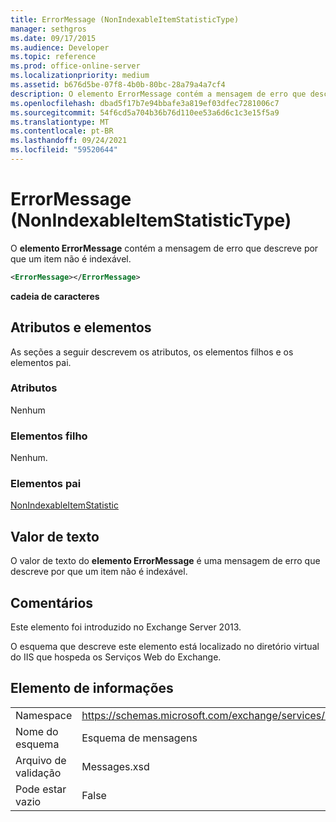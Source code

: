 ```yaml
---
title: ErrorMessage (NonIndexableItemStatisticType)
manager: sethgros
ms.date: 09/17/2015
ms.audience: Developer
ms.topic: reference
ms.prod: office-online-server
ms.localizationpriority: medium
ms.assetid: b676d5be-07f8-4b0b-80bc-28a79a4a7cf4
description: O elemento ErrorMessage contém a mensagem de erro que descreve por que um item não é indexável.
ms.openlocfilehash: dbad5f17b7e94bbafe3a819ef03dfec7281006c7
ms.sourcegitcommit: 54f6cd5a704b36b76d110ee53a6d6c1c3e15f5a9
ms.translationtype: MT
ms.contentlocale: pt-BR
ms.lasthandoff: 09/24/2021
ms.locfileid: "59520644"
---
```

# <a name="errormessage-nonindexableitemstatistictype"></a>ErrorMessage (NonIndexableItemStatisticType)

O **elemento ErrorMessage** contém a mensagem de erro que descreve por que um item não é indexável. 
  
```XML
<ErrorMessage></ErrorMessage>
```

 **cadeia de caracteres**
## <a name="attributes-and-elements"></a>Atributos e elementos

As seções a seguir descrevem os atributos, os elementos filhos e os elementos pai.
  
### <a name="attributes"></a>Atributos

Nenhum
  
### <a name="child-elements"></a>Elementos filho

Nenhum.
  
### <a name="parent-elements"></a>Elementos pai

[NonIndexableItemStatistic](nonindexableitemstatistic.md)
  
## <a name="text-value"></a>Valor de texto

O valor de texto do **elemento ErrorMessage** é uma mensagem de erro que descreve por que um item não é indexável. 
  
## <a name="remarks"></a>Comentários

Este elemento foi introduzido no Exchange Server 2013.
  
O esquema que descreve este elemento está localizado no diretório virtual do IIS que hospeda os Serviços Web do Exchange.
  
## <a name="element-information"></a>Elemento de informações

|||
|:-----|:-----|
|Namespace  <br/> |https://schemas.microsoft.com/exchange/services/2006/messages  <br/> |
|Nome do esquema  <br/> |Esquema de mensagens  <br/> |
|Arquivo de validação  <br/> |Messages.xsd  <br/> |
|Pode estar vazio  <br/> |False  <br/> |
   

